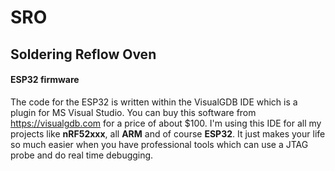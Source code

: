 # SRO
## Soldering Reflow Oven

#### ESP32 firmware

The code for the ESP32 is written within the VisualGDB IDE which is a plugin for MS Visual Studio. You can buy this software from <https://visualgdb.com> for a price of about $100. I'm using this IDE for all my projects like **nRF52xxx**, all **ARM** and of course **ESP32**. It just makes your life so much easier when you have professional tools which can use a JTAG probe and do real time debugging. 



